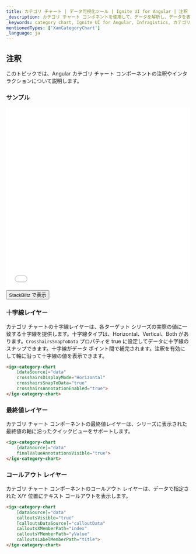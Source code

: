 ```yaml
---
title: カテゴリ チャート | データ可視化ツール | Ignite UI for Angular | 注釈 | インフラジスティックス
_description: カテゴリ チャート コンポネントを使用して、データを解析し、データを表すための最適なチャート タイプを自動的に選択します。可視化のチャート タイプについて説明します。
_keywords: category chart, Ignite UI for Angular, Infragistics, カテゴリ チャート, インフラジスティックス
mentionedTypes: ['XamCategoryChart']
_language: ja
---
```


## 注釈

このトピックでは、Angular カテゴリ チャート コンポーネントの注釈やインタラクションについて説明します。

### サンプル

<div class="sample-container loading" style="height: 500px">
    <iframe id="category-chart-annotations-iframe" src='{environment:dvDemosBaseUrl}/charts/category-chart-annotations' width="100%" height="100%" seamless frameBorder="0" onload="onXPlatSampleIframeContentLoaded(this);"></iframe>
</div>
<div>
    <button data-localize="stackblitz" class="stackblitz-btn"   data-iframe-id="category-chart-annotations-iframe" data-demos-base-url="{environment:dvDemosBaseUrl}">StackBlitz で表示
    </button>
</div>
<div class="divider--half"></div>

### 十字線レイヤー

カテゴリ チャートの十字線レイヤーは、各ターゲット シリーズの実際の値に一致する十字線を提供します。十字線タイプは、Horizontal、Vertical、Both があります。`CrosshairsSnapToData` プロパティを true に設定してデータに十字線のスナップできます。十字線がデータ ポイント間で補完されます。注釈を有効にして軸に沿って十字線の値を表示できます。

```html
<igx-category-chart
    [dataSource]="data"
    crosshairsDisplayMode="Horizontal"
    crosshairsSnapToData="true"
    crosshairsAnnotationEnabled="true">
</igx-category-chart>
```

### 最終値レイヤー

カテゴリ チャート コンポーネントの最終値レイヤーは、シリーズに表示された最終値の軸に沿ったクイックビューをサポートします。

```html
<igx-category-chart
    [dataSource]="data"
    finalValueAnnotationsVisible="true">
</igx-category-chart>
```

### コールアウト レイヤー

カテゴリ チャート コンポーネントのコールアウト レイヤーは、データで指定された X/Y 位置にテキスト コールアウトを表示します。

```html
<igx-category-chart
    [dataSource]="data"
    calloutsVisible="true"
    [calloutsDataSource]="calloutData"
    calloutsXMemberPath="index"
    calloutsYMemberPath="yValue"
    calloutsLabelMemberPath="title">
</igx-category-chart>
```
